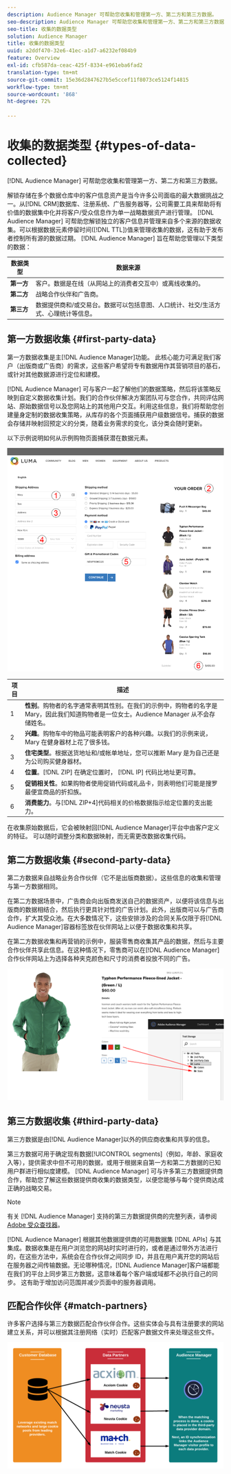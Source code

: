```yaml
---
description: Audience Manager 可帮助您收集和管理第一方、第二方和第三方数据。
seo-description: Audience Manager 可帮助您收集和管理第一方、第二方和第三方数据。
seo-title: 收集的数据类型
solution: Audience Manager
title: 收集的数据类型
uuid: a2ddf470-32e6-41ec-a1d7-a6232ef084b9
feature: Overview
exl-id: cfb587da-ceac-425f-8334-e961eba6fad2
translation-type: tm+mt
source-git-commit: 15e36d2847627b5e5ccef11f8073ce5124f14815
workflow-type: tm+mt
source-wordcount: '868'
ht-degree: 72%

---
```


# 收集的数据类型 {#types-of-data-collected}

[!DNL Audience Manager] 可帮助您收集和管理第一方、第二方和第三方数据。

解锁存储在多个数据仓库中的客户信息资产是当今许多公司面临的最大数据挑战之一。从[!DNL CRM]数据库、注册系统、广告服务器等，公司需要工具来帮助将有价值的数据集中化并将客户/受众信息作为单一战略数据资产进行管理。 [!DNL Audience Manager] 可帮助您解锁独立的客户信息并管理来自多个来源的数据收集。可以根据数据元素停留时间([!DNL TTL])值来管理收集的数据，这有助于发布者控制所有源的数据过期。 [!DNL Audience Manager] 旨在帮助您管理以下类型的数据：

| 数据类型 | 数据来源 |
|---|---|
| **第一方** | 客户。数据是在线（从网站上的消费者交互中）或离线收集的。 |
| **第二方** | 战略合作伙伴和广告商。 |
| **第三方** | 数据提供商和/或交易台。数据可以包括意图、人口统计、社交/生活方式、心理统计等信息。 |

## 第一方数据收集 {#first-party-data}

第一方数据收集是主[!DNL Audience Manager]功能。 此核心能力可满足我们客户（出版商或广告商）的需求，这些客户希望将专有数据用作其营销项目的基石，或针对其他数据源进行定位和建模。

[!DNL Audience Manager] 可与客户一起了解他们的数据策略，然后将该策略反映到自定义数据收集计划。我们的合作伙伴解决方案团队可与您合作，共同评估网站、原始数据信号以及您网站上的其他用户交互。利用这些信息，我们将帮助您创建量身定制的数据收集策略，从库存的各个页面捕获用户级数据信号。捕获的数据会存储并映射回预定义的分类，随着业务需求的变化，该分类会随时更新。

以下示例说明如何从示例购物页面捕获潜在数据元素。

![shopping-cart-data](assets/shopping-cart-data.png)

| 项目 | 描述 |
|---|---|
| 1 | **性别**。购物者的名字通常表明其性别。在我们的示例中，购物者的名字是 Mary，因此我们知道购物者是一位女士。Audience Manager 从不会存储姓名。 |
| 2 | **兴趣**。购物车中的物品可能表明客户的各种兴趣。以我们的示例来说，Mary 在健身器材上花了很多钱。 |
| 3 | **住宅类型**。根据送货地址和/或帐单地址，您可以推断 Mary 是为自己还是为公司购买健身器材。 |
| 4 | **位置**。[!DNL ZIP] 在确定位置时， [!DNL IP] 代码比地址更可靠。 |
| 5 | **促销相关性**。如果购物者使用促销代码或礼品卡，则表明他们可能是搜罗最便宜商品的折扣族。 |
| 6 | **消费能力**。与[!DNL ZIP+4]代码相关的价格数据指示给定位置的支出能力。 |

在收集原始数据后，它会被映射回[!DNL Audience Manager]平台中由客户定义的特征。 可以随时调整分类和数据映射，而无需更改数据收集代码。

## 第二方数据收集 {#second-party-data}

第二方数据来自战略业务合作伙伴（它不是出版商数据）。这些信息的收集和管理与第一方数据相同。

在第二方数据场景中，广告商会向出版商发送自己的数据资产，以便将该信息与出版商的数据相结合，然后执行更具针对性的广告计划。此外，出版商可以与广告商合作，扩大其受众池。在大多数情况下，这些安排涉及的合同关系仅限于将[!DNL Audience Manager]容器标签放在伙伴网站上以便于数据收集和共享。

在第二方数据收集和再营销的示例中，服装零售商收集其产品的数据，然后与主要合作伙伴共享此信息。在这种情况下，零售商可以在[!DNL Audience Manager]合作伙伴网站上为选择各种夹克颜色和尺寸的消费者投放不同的广告。

![](assets/shopping-cart-traits.png)

## 第三方数据收集 {#third-party-data}

第三方数据是由[!DNL Audience Manager]以外的供应商收集和共享的信息。

第三方数据可用于确定现有数据[!UICONTROL segments]（例如，年龄、家庭收入等），提供需求中但不可用的数据，或用于根据来自第一方和第二方数据的已知用户群进行相似度建模。 [!DNL Audience Manager] 可与许多第三方数据提供商合作，帮助您了解这些数据提供商收集的数据类型，以便您能够与每个提供商达成正确的战略交易。

>[!NOTE]
>
>有关 [!DNL Audience Manager] 支持的第三方数据提供商的完整列表，请参阅 [Adobe 受众查找器](https://www.adobe-audience-finder.com/)。

[!DNL Audience Manager] 根据其他数据提供商的可用数据集 [!DNL APIs] 与其集成。数据收集是在用户浏览您的网站时实时进行的，或者是通过带外方法进行的，在这些方法中，系统会在合作伙伴之间同步 ID，并且在用户离开您的网站后在服务器之间传输数据。无论哪种情况，[!DNL Audience Manager]客户端都能在我们的平台上同步第三方数据，这意味着每个客户端或域都不必执行自己的同步。 这有助于增加访问范围并减少页面中的服务器调用。

## 匹配合作伙伴 {#match-partners}

许多客户选择与第三方数据匹配合作伙伴合作。这些实体会与具有注册要求的网站建立关系，并可以根据其注册网络（实时）匹配客户数据文件来处理这些文件。

![data-provider-match](assets/data-provider-match.png)
